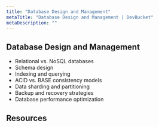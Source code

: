 ```yaml
---
title: "Database Design and Management"
metaTitle: "Database Design and Management | DevBucket"
metaDescription: ""
---
```



## Database Design and Management

- Relational vs. NoSQL databases
- Schema design
- Indexing and querying
- ACID vs. BASE consistency models
- Data sharding and partitioning
- Backup and recovery strategies
- Database performance optimization
  
## Resources
